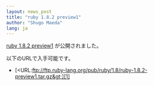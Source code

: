 ```yaml
---
layout: news_post
title: "ruby 1.8.2 preview1"
author: "Shugo Maeda"
lang: ja
---
```


[ruby 1.8.2 preview1][1] が公開されました。

以下のURLで入手可能です。

* [&lt;URL:ftp://ftp.ruby-lang.org/pub/ruby/1.8/ruby-1.8.2-preview1.tar.gz&gt;][1]



[1]: ftp://ftp.ruby-lang.org/pub/ruby/1.8/ruby-1.8.2-preview1.tar.gz 

